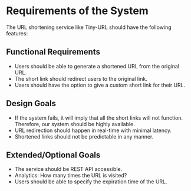 # Requirements of the System
The URL shortening service like Tiny-URL should have the following features:

## Functional Requirements
* Users should be able to generate a shortened URL from the original URL.
* The short link should redirect users to the original link.
* Users should have the option to give a custom short link for their URL.

## Design Goals
* If the system fails, it will imply that all the short links will not function. Therefore, our system should be highly available.
* URL redirection should happen in real-time with minimal latency.
* Shortened links should not be predictable in any manner.

## Extended/Optional Goals
* The service should be REST API accessible.
* Analytics: How many times the URL is visited?
* Users should be able to specify the expiration time of the URL.